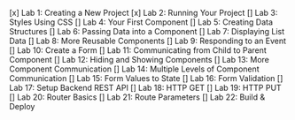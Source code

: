  [x] Lab 1: Creating a New Project
 [x] Lab 2: Running Your Project
 [] Lab 3: Styles Using CSS
 [] Lab 4: Your First Component
 [] Lab 5: Creating Data Structures
 [] Lab 6: Passing Data into a Component
 [] Lab 7: Displaying List Data
 [] Lab 8: More Reusable Components
 [] Lab 9: Responding to an Event
 [] Lab 10: Create a Form
 [] Lab 11: Communicating from Child to Parent Component
 [] Lab 12: Hiding and Showing Components
 [] Lab 13: More Component Communication
 [] Lab 14: Multiple Levels of Component Communication
 [] Lab 15: Form Values to State
 [] Lab 16: Form Validation
 [] Lab 17: Setup Backend REST API
 [] Lab 18: HTTP GET
 [] Lab 19: HTTP PUT
 [] Lab 20: Router Basics
 [] Lab 21: Route Parameters
 [] Lab 22: Build & Deploy